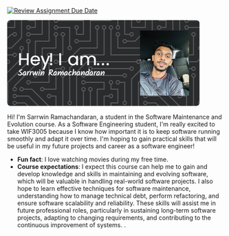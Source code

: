 [![Review Assignment Due Date](https://classroom.github.com/assets/deadline-readme-button-22041afd0340ce965d47ae6ef1cefeee28c7c493a6346c4f15d667ab976d596c.svg)](https://classroom.github.com/a/O-1AGqKT)

![Header](./sarrwin-header.png)

Hi! I'm Sarrwin Ramachandaran, a student in the Software Maintenance and Evolution course.
As a Software Engineering student, I'm really excited to take WIF3005 because I know how important it is to keep software running smoothly and adapt it over time. I'm hoping to gain practical skills that will be useful in my future projects and career as a software engineer!
- **Fun fact**: I love watching movies during my free time.
- **Course expectations**: I expect this course can help me to gain and develop knowledge and skills in maintaining and evolving software, which will be valuable in handling real-world software projects. I also hope to learn effective techniques for software maintenance, understanding how to manage technical debt, perform refactoring, and ensure software scalability and reliability. These skills will assist me in future professional roles, particularly in sustaining long-term software projects, adapting to changing requirements, and contributing to the continuous improvement of systems.  .

